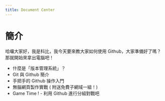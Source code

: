 ```yaml
---
title: Document Center
---
```


# 簡介

哈囉大家好，我是科比，我今天要來教大家如何使用 Github，大家準備好了嗎？那就開始來拿出電腦吧！

 * 什麼是「版本管理系統」？
 * Git 與 Github 簡介
 * 手把手的 Github 操作入門
 * 無腦網頁製作實戰 ( 附送免費子網域一組！)
 * Game Time ! - 利用 Github 進行分組對戰吧
